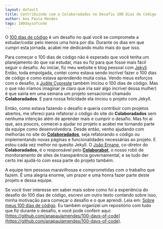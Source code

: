 ```yaml
---
layout: default
title: Contribuindo com o Colaboradados no Desafio 100 Dias de Código
author: Ana Paula Mendes
tags: 100daysofcode
---
```


O [100 dias de código](https://www.100daysofcode.com/) é um desafio no qual você se compromete a estudar/codar pelo menos uma hora por dia. Durante os dias em que cumpri esta jornada, acabei me dedicando muito mais do que isso.

Para começar o 100 dias de código não é esperado que você tenha um planejamento do que vai estudar, mas eu fiz para que fosse mais fácil seguir o desafio. Ao iniciar, fiz meu website e blog pessoal com [Jekyll](https://jekyllrb.com/). Então, toda empolgada, contei como estava sendo incrível fazer o 100 dias de código e como estava aprendendo muita coisa. Vendo meus esforços com o desafio, a [Judite Cypreste](https://twitter.com/juditecypreste) também iniciou o 100 dias de código. Mas o que não iríamos imaginar (e claro que iria sair algo incrível dessa mulher) é que sairia em uma semana um projeto sensacional chamado **Colaboradados**. E para nossa felicidade ela iniciou o projeto com Jekyll.

Então, como estava fazendo o desafio e queria contribuir com projetos abertos, me ofereci para refatorar o código do site do **Colaboradados** sem nenhuma intenção além de aprender mais e cumprir o desafio. Mas foi aí que, aos poucos, comecei a ajudar no projeto e acabei me tornando parte da equipe como desenvolvedora. Desde então, venho ajudando com melhorias no site do [**Colaboradados**](https://twitter.com/colaboradado), seja refatorando o código ou implementando novas páginas e funcionalidades necessárias ao projeto. E estou cada vez melhor no quesito Jekyll. O [João Ernane](https://twitter.com/ChofenAdulto), co-diretor do **Colaboradados**, é o responsável pelo [**Colaborabot**](https://twitter.com/colabora_bot), o nosso robô de monitoramento de sites de transparência governamental, e se tudo der certo irei ajudá-lo com essa parte do projeto também.

A equipe tem pessoas maravilhosas e comprometidas com o trabalho que fazem. É uma alegria enorme, um prazer e uma honra fazer parte deste projeto e dessa equipe.

Se você tiver interesse em saber mais sobre como foi a experiência do desafio do 100 dias de código, escrevi um outro texto contando sobre isso, minha motivação para começar o desafio e o que aprendi. Leia em: [Sobre meus 100 dias de código](https://anapaulamendes.github.io/desafio-100-dias-de-codigo/). Eu também organizei um repositório com tudo que fiz durante o desafio, e você pode conferir aqui: [https://github.com/anapaulamendes/100-days-of-code](https://github.com/anapaulamendes/100-days-of-code).

